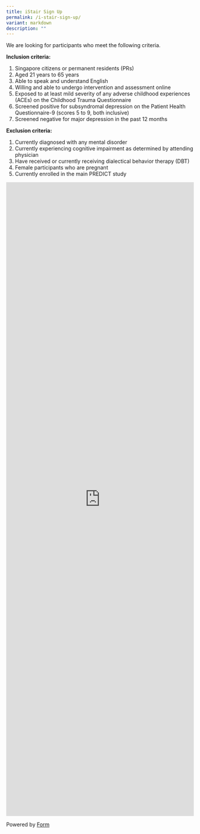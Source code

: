 ```yaml
---
title: iStair Sign Up
permalink: /i-stair-sign-up/
variant: markdown
description: ""
---
```

<p>We are looking for participants who meet the following criteria.</p>

**Inclusion criteria:**

1. Singapore citizens or permanent residents (PRs)
2. Aged 21 years to 65 years
3. Able to speak and understand English
4. Willing and able to undergo intervention and assessment online
5. Exposed to at least mild severity of any adverse childhood experiences (ACEs) on the Childhood Trauma Questionnaire 
6. Screened positive for subsyndromal depression on the Patient Health Questionnaire-9 (scores 5 to 9, both inclusive)
7. Screened negative for major depression in the past 12 months

**Exclusion criteria:**
1. Currently diagnosed with any mental disorder
2. Currently experiencing cognitive impairment as determined by attending physician
3. Have received or currently receiving dialectical behavior therapy (DBT)
4. Female participants who are pregnant
5. Currently enrolled in the main PREDICT study

<div class="iframe-wrapper">
<iframe style="width: 100%; height: 1700px" allowfullscreen="true" frameborder="0" src="https://form.gov.sg/68a27d75b4733a3b52cadccf"></iframe>
</div>
<p></p>
<p>Powered by <a href="https://form.gov.sg" rel="noopener noreferrer nofollow" target="_blank">Form</a>
</p>
